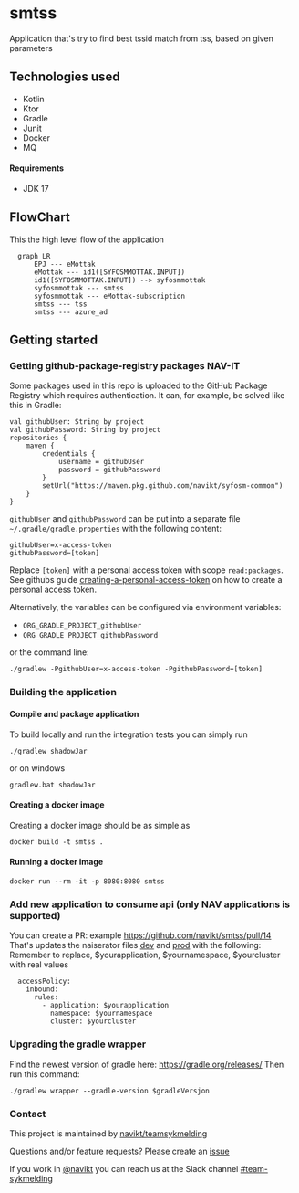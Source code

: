 # smtss

Application that's try to find best tssid match from tss, based on given parameters

## Technologies used
* Kotlin
* Ktor
* Gradle
* Junit
* Docker
* MQ


#### Requirements

* JDK 17

## FlowChart
This the high level flow of the application
```mermaid
  graph LR
      EPJ --- eMottak
      eMottak --- id1([SYFOSMMOTTAK.INPUT])
      id1([SYFOSMMOTTAK.INPUT]) --> syfosmmottak
      syfosmmottak --- smtss
      syfosmmottak --- eMottak-subscription
      smtss --- tss
      smtss --- azure_ad
```

## Getting started
### Getting github-package-registry packages NAV-IT
Some packages used in this repo is uploaded to the GitHub Package Registry which requires authentication. 
It can, for example, be solved like this in Gradle:
```
val githubUser: String by project
val githubPassword: String by project
repositories {
    maven {
        credentials {
            username = githubUser
            password = githubPassword
        }
        setUrl("https://maven.pkg.github.com/navikt/syfosm-common")
    }
}
```

`githubUser` and `githubPassword` can be put into a separate file `~/.gradle/gradle.properties`
with the following content:

```                                                     
githubUser=x-access-token
githubPassword=[token]
```

Replace `[token]` with a personal access token with scope `read:packages`.
See githubs guide [creating-a-personal-access-token](https://docs.github.com/en/authentication/keeping-your-account-and-data-secure/creating-a-personal-access-token) on
how to create a personal access token.

Alternatively, the variables can be configured via environment variables:

* `ORG_GRADLE_PROJECT_githubUser`
* `ORG_GRADLE_PROJECT_githubPassword`

or the command line:

```
./gradlew -PgithubUser=x-access-token -PgithubPassword=[token]
```

### Building the application
#### Compile and package application
To build locally and run the integration tests you can simply run
``` shell
./gradlew shadowJar
```
or on windows
``` shell
gradlew.bat shadowJar
```

#### Creating a docker image
Creating a docker image should be as simple as 
``` shell
docker build -t smtss .
```

#### Running a docker image
``` shell
docker run --rm -it -p 8080:8080 smtss
```


### Add new application to consume api (only NAV applications is supported)
You can create a PR: example https://github.com/navikt/smtss/pull/14
That's updates the naiserator files [dev](naiserator-dev.yaml) and [prod](naiserator-prod.yaml)
with the following:
Remember to replace, $yourapplication, $yournamespace, $yourcluster with real values
``` 
  accessPolicy:
    inbound:
      rules:
        - application: $yourapplication
          namespace: $yournamespace
          cluster: $yourcluster
```

### Upgrading the gradle wrapper
Find the newest version of gradle here: https://gradle.org/releases/ Then run this command:

``` shell
./gradlew wrapper --gradle-version $gradleVersjon
```

### Contact

This project is maintained by [navikt/teamsykmelding](CODEOWNERS)

Questions and/or feature requests?
Please create an [issue](https://github.com/navikt/smtss/issues)

If you work in [@navikt](https://github.com/navikt) you can reach us at the Slack
channel [#team-sykmelding](https://nav-it.slack.com/archives/CMA3XV997)
